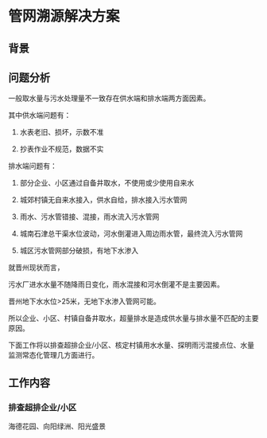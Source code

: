 # 管网溯源解决方案
## 背景

## 问题分析

一般取水量与污水处理量不一致存在供水端和排水端两方面因素。

其中供水端问题有：

1. 水表老旧、损坏，示数不准

2. 抄表作业不规范，数据不实

排水端问题有：

1. 部分企业、小区通过自备井取水，不使用或少使用自来水

2. 城郊村镇无自来水接入，供水自给，排水接入污水管网

3. 雨水、污水管错接、混接，雨水流入污水管网

4. 城南石津总干渠水位波动，河水倒灌进入周边雨水管，最终流入污水管网

5. 城区污水管网部分破损，有地下水渗入

就晋州现状而言，

污水厂进水水量不随降雨日变化，雨水混接和河水倒灌不是主要因素。

晋州地下水水位>25米，无地下水渗入管网可能。

所以企业、小区、村镇自备井取水，超量排水是造成供水量与排水量不匹配的主要原因。

下面工作将以排查超排企业/小区、核定村镇用水水量、探明雨污混接点位、水量监测常态化管理几方面进行。

## 工作内容

### 排查超排企业/小区

海德花园、向阳绿洲、阳光盛景
